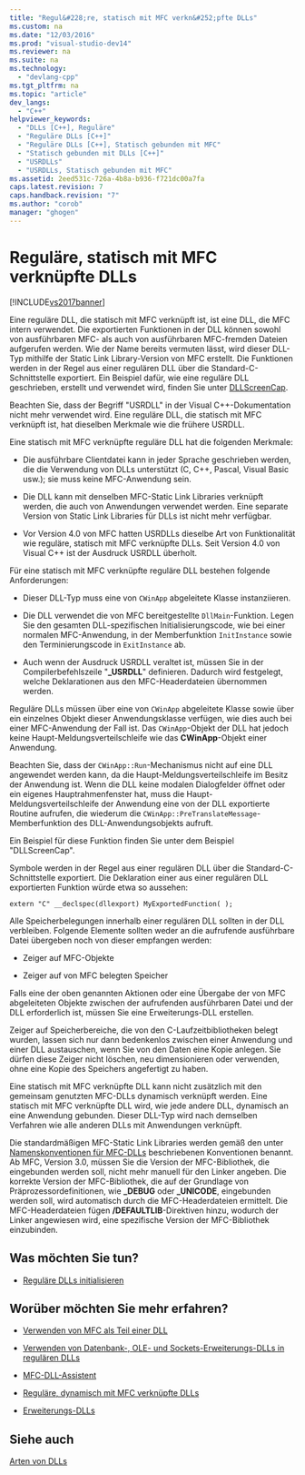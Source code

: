 ```yaml
---
title: "Regul&#228;re, statisch mit MFC verkn&#252;pfte DLLs"
ms.custom: na
ms.date: "12/03/2016"
ms.prod: "visual-studio-dev14"
ms.reviewer: na
ms.suite: na
ms.technology: 
  - "devlang-cpp"
ms.tgt_pltfrm: na
ms.topic: "article"
dev_langs: 
  - "C++"
helpviewer_keywords: 
  - "DLLs [C++], Reguläre"
  - "Reguläre DLLs [C++]"
  - "Reguläre DLLs [C++], Statisch gebunden mit MFC"
  - "Statisch gebunden mit DLLs [C++]"
  - "USRDLLs"
  - "USRDLLs, Statisch gebunden mit MFC"
ms.assetid: 2eed531c-726a-4b8a-b936-f721dc00a7fa
caps.latest.revision: 7
caps.handback.revision: "7"
ms.author: "corob"
manager: "ghogen"
---
```

# Regul&#228;re, statisch mit MFC verkn&#252;pfte DLLs
[!INCLUDE[vs2017banner](../assembler/inline/includes/vs2017banner.md)]

Eine reguläre DLL, die statisch mit MFC verknüpft ist, ist eine DLL, die MFC intern verwendet. Die exportierten Funktionen in der DLL können sowohl von ausführbaren MFC\- als auch von ausführbaren MFC\-fremden Dateien aufgerufen werden.  Wie der Name bereits vermuten lässt, wird dieser DLL\-Typ mithilfe der Static Link Library\-Version von MFC erstellt.  Die Funktionen werden in der Regel aus einer regulären DLL über die Standard\-C\-Schnittstelle exportiert.  Ein Beispiel dafür, wie eine reguläre DLL geschrieben, erstellt und verwendet wird, finden Sie unter [DLLScreenCap](assetId:///2171291d-3a50-403b-90a1-d93c2acb4f4a).  
  
 Beachten Sie, dass der Begriff "USRDLL" in der Visual C\+\+\-Dokumentation nicht mehr verwendet wird.  Eine reguläre DLL, die statisch mit MFC verknüpft ist, hat dieselben Merkmale wie die frühere USRDLL.  
  
 Eine statisch mit MFC verknüpfte reguläre DLL hat die folgenden Merkmale:  
  
-   Die ausführbare Clientdatei kann in jeder Sprache geschrieben werden, die die Verwendung von DLLs unterstützt \(C, C\+\+, Pascal, Visual Basic usw.\); sie muss keine MFC\-Anwendung sein.  
  
-   Die DLL kann mit denselben MFC\-Static Link Libraries verknüpft werden, die auch von Anwendungen verwendet werden.  Eine separate Version von Static Link Libraries für DLLs ist nicht mehr verfügbar.  
  
-   Vor Version 4.0 von MFC hatten USRDLLs dieselbe Art von Funktionalität wie reguläre, statisch mit MFC verknüpfte DLLs.  Seit Version 4.0 von Visual C\+\+ ist der Ausdruck USRDLL überholt.  
  
 Für eine statisch mit MFC verknüpfte reguläre DLL bestehen folgende Anforderungen:  
  
-   Dieser DLL\-Typ muss eine von `CWinApp` abgeleitete Klasse instanziieren.  
  
-   Die DLL verwendet die von MFC bereitgestellte `DllMain`\-Funktion.  Legen Sie den gesamten DLL\-spezifischen Initialisierungscode, wie bei einer normalen MFC\-Anwendung, in der Memberfunktion `InitInstance` sowie den Terminierungscode in `ExitInstance` ab.  
  
-   Auch wenn der Ausdruck USRDLL veraltet ist, müssen Sie in der Compilerbefehlszeile "**\_USRDLL**" definieren.  Dadurch wird festgelegt, welche Deklarationen aus den MFC\-Headerdateien übernommen werden.  
  
 Reguläre DLLs müssen über eine von `CWinApp` abgeleitete Klasse sowie über ein einzelnes Objekt dieser Anwendungsklasse verfügen, wie dies auch bei einer MFC\-Anwendung der Fall ist.  Das `CWinApp`\-Objekt der DLL hat jedoch keine Haupt\-Meldungsverteilschleife wie das **CWinApp**\-Objekt einer Anwendung.  
  
 Beachten Sie, dass der `CWinApp::Run`\-Mechanismus nicht auf eine DLL angewendet werden kann, da die Haupt\-Meldungsverteilschleife im Besitz der Anwendung ist.  Wenn die DLL keine modalen Dialogfelder öffnet oder ein eigenes Hauptrahmenfenster hat, muss die Haupt\-Meldungsverteilschleife der Anwendung eine von der DLL exportierte Routine aufrufen, die wiederum die `CWinApp::PreTranslateMessage`\-Memberfunktion des DLL\-Anwendungsobjekts aufruft.  
  
 Ein Beispiel für diese Funktion finden Sie unter dem Beispiel "DLLScreenCap".  
  
 Symbole werden in der Regel aus einer regulären DLL über die Standard\-C\-Schnittstelle exportiert.  Die Deklaration einer aus einer regulären DLL exportierten Funktion würde etwa so aussehen:  
  
```  
extern "C" __declspec(dllexport) MyExportedFunction( );  
```  
  
 Alle Speicherbelegungen innerhalb einer regulären DLL sollten in der DLL verbleiben. Folgende Elemente sollten weder an die aufrufende ausführbare Datei übergeben noch von dieser empfangen werden:  
  
-   Zeiger auf MFC\-Objekte  
  
-   Zeiger auf von MFC belegten Speicher  
  
 Falls eine der oben genannten Aktionen oder eine Übergabe der von MFC abgeleiteten Objekte zwischen der aufrufenden ausführbaren Datei und der DLL erforderlich ist, müssen Sie eine Erweiterungs\-DLL erstellen.  
  
 Zeiger auf Speicherbereiche, die von den C\-Laufzeitbibliotheken belegt wurden, lassen sich nur dann bedenkenlos zwischen einer Anwendung und einer DLL austauschen, wenn Sie von den Daten eine Kopie anlegen.  Sie dürfen diese Zeiger nicht löschen, neu dimensionieren oder verwenden, ohne eine Kopie des Speichers angefertigt zu haben.  
  
 Eine statisch mit MFC verknüpfte DLL kann nicht zusätzlich mit den gemeinsam genutzten MFC\-DLLs dynamisch verknüpft werden.  Eine statisch mit MFC verknüpfte DLL wird, wie jede andere DLL, dynamisch an eine Anwendung gebunden. Dieser DLL\-Typ wird nach demselben Verfahren wie alle anderen DLLs mit Anwendungen verknüpft.  
  
 Die standardmäßigen MFC\-Static Link Libraries werden gemäß den unter [Namenskonventionen für MFC\-DLLs](../build/naming-conventions-for-mfc-dlls.md) beschriebenen Konventionen benannt.  Ab MFC, Version 3.0, müssen Sie die Version der MFC\-Bibliothek, die eingebunden werden soll, nicht mehr manuell für den Linker angeben.  Die korrekte Version der MFC\-Bibliothek, die auf der Grundlage von Präprozessordefinitionen, wie **\_DEBUG** oder **\_UNICODE**, eingebunden werden soll, wird automatisch durch die MFC\-Headerdateien ermittelt.  Die MFC\-Headerdateien fügen **\/DEFAULTLIB**\-Direktiven hinzu, wodurch der Linker angewiesen wird, eine spezifische Version der MFC\-Bibliothek einzubinden.  
  
## Was möchten Sie tun?  
  
-   [Reguläre DLLs initialisieren](../build/initializing-regular-dlls.md)  
  
## Worüber möchten Sie mehr erfahren?  
  
-   [Verwenden von MFC als Teil einer DLL](../mfc/tn011-using-mfc-as-part-of-a-dll.md)  
  
-   [Verwenden von Datenbank\-, OLE\- und Sockets\-Erweiterungs\-DLLs in regulären DLLs](../build/using-database-ole-and-sockets-extension-dlls-in-regular-dlls.md)  
  
-   [MFC\-DLL\-Assistent](../mfc/reference/mfc-dll-wizard.md)  
  
-   [Reguläre, dynamisch mit MFC verknüpfte DLLs](../build/regular-dlls-dynamically-linked-to-mfc.md)  
  
-   [Erweiterungs\-DLLs](../build/extension-dlls-overview.md)  
  
## Siehe auch  
 [Arten von DLLs](../build/kinds-of-dlls.md)
